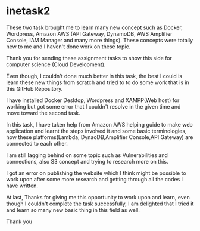 # inetask2

These two task brought me to learn many new concept such as Docker, Wordpress, Amazon AWS (API Gateway, DynamoDB, AWS Amplifier Console, IAM Manager and many more things). These concepts were totally new to me and I haven't done work on these topic.

Thank you for sending these assignment tasks to show this side for computer science (Cloud Development).

Even though, I couldn't done much better in this task, the best I could is learn these new things from scratch and tried to to do some work that is in this GitHub Repository.

I have installed Docker Desktop, Wordpress and XAMPP(Web host) for working but got some error that I couldn't resolve in the given time and move toward the second task.

In this task, I have taken help from Amazon AWS helping guide to make web application and learnt the steps involved it and some basic terminologies, how these platforms(Lambda, DynaoDB,Amplifier Console,API Gateway) are connected to each other.

I am still lagging behind on some topic such as Vulnerabilities and connections, also S3 concept and trying to research more on this.

I got an error on publishing the website which I think might be possible to work upon after some more research and getting through all the codes I have written.

At last, Thanks for giving me this opportunity to work upon and learn, even though I couldn't complete the task successfully, I am delighted that I tried it and learn so many new basic thing in this field as well.

Thank you
